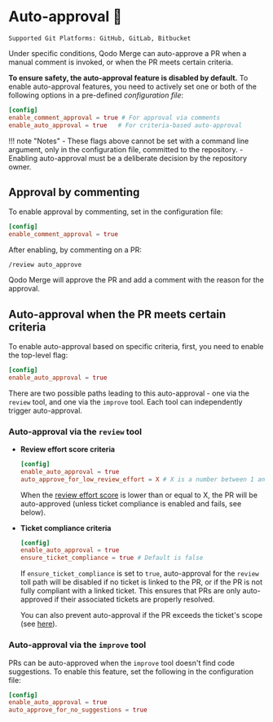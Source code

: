 # Auto-approval 💎

`Supported Git Platforms: GitHub, GitLab, Bitbucket`

Under specific conditions, Qodo Merge can auto-approve a PR when a manual comment is invoked, or when the PR meets certain criteria.

**To ensure safety, the auto-approval feature is disabled by default.**
To enable auto-approval features, you need to actively set one or both of the following options in a pre-defined _configuration file_:

```toml
[config]
enable_comment_approval = true # For approval via comments
enable_auto_approval = true   # For criteria-based auto-approval
```

!!! note "Notes"
    - These flags above cannot be set with a command line argument, only in the configuration file, committed to the repository.
    - Enabling auto-approval must be a deliberate decision by the repository owner.

## **Approval by commenting**

To enable approval by commenting, set in the configuration file:

```toml
[config]
enable_comment_approval = true
```

After enabling, by commenting on a PR:

```
/review auto_approve
```

Qodo Merge will approve the PR and add a comment with the reason for the approval.

## **Auto-approval when the PR meets certain criteria**

To enable auto-approval based on specific criteria, first, you need to enable the top-level flag:

```toml
[config]
enable_auto_approval = true
```

There are two possible paths leading to this auto-approval - one via the `review` tool, and one via the `improve` tool. Each tool can independently trigger auto-approval.

### Auto-approval via the `review` tool

- **Review effort score criteria**

    ```toml
    [config]
    enable_auto_approval = true
    auto_approve_for_low_review_effort = X # X is a number between 1 and 5
    ```
    
    When the [review effort score](https://www.qodo.ai/images/pr_agent/review3.png) is lower than or equal to X, the PR will be auto-approved (unless ticket compliance is enabled and fails, see below).

- **Ticket compliance criteria**
    
    ```toml
    [config]
    enable_auto_approval = true
    ensure_ticket_compliance = true # Default is false
    ```
    
    If `ensure_ticket_compliance` is set to `true`, auto-approval for the `review` toll path will be disabled if no ticket is linked to the PR, or if the PR is not fully compliant with a linked ticket. This ensures that PRs are only auto-approved if their associated tickets are properly resolved.
    
    You can also prevent auto-approval if the PR exceeds the ticket's scope (see [here](https://qodo-merge-docs.qodo.ai/core-abilities/fetching_ticket_context/#configuration-options)).


### Auto-approval via the `improve` tool

PRs can be auto-approved when the `improve` tool doesn't find code suggestions.
To enable this feature, set the following in the configuration file:

```toml
[config]
enable_auto_approval = true
auto_approve_for_no_suggestions = true
```

